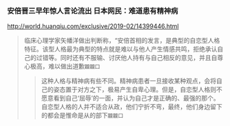 ### 安倍晋三早年惊人言论流出 日本网民：难道患有精神病
http://world.huanqiu.com/exclusive/2019-02/14399446.html
>临床心理学家矢幡洋做出判断称，“安倍首相的发言，是典型的自恋型人格特征。该型人格最为典型的特点就是难以与他人产生情感共鸣，拒绝承认自己的过错等。同时还有不服输、讨厌他人持有与自己相反的意见，并且自尊心极高，难以做出道歉`龖龖囗`
>>这种人格与精神病有些不同。精神病患者一旦接收某种观点，会将自己的姿态置于对方之下，极易产生自卑心理。但是，自恋型人格则不愿意看到自己‘屈辱’的一面，并认为自己才是正确的、最强的那个。自恋型人格的人并不适合从政，他们宁折不弯，最终，他们身边留下的都会是惟命是从的部下`龖龖囗`